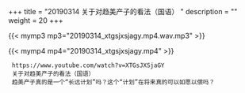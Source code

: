 +++
title = "20190314  关于对趋美产子的看法（国语） "
description = ""
weight = 20
+++

{{< mymp3 mp3="20190314_xtgsjxsjagy.mp4.wav.mp3" >}}

{{< mymp4 mp4="20190314_xtgsjxsjagy.mp4" >}}

     https://www.youtube.com/watch?v=XTGsJXSjaGY 
     关于对趋美产子的看法（国语） 
     趋美产子真的是一个“长远计划”吗？这个“计划”在将来真的可以如愿以偿吗？ 
